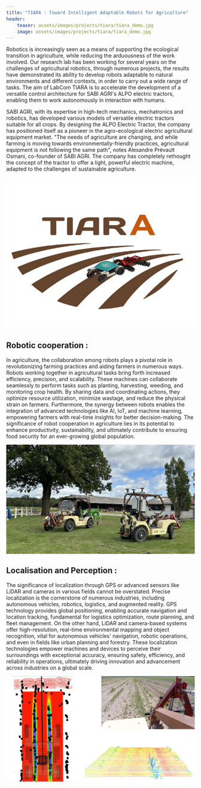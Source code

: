 ```yaml
---
title: "TIARA : Toward Intelligent Adaptable Robots for Agriculture"
header:
    teaser: assets/images/projects/tiara/tiara_demo.jpg
    image: assets/images/projects/tiara/tiara_demo.jpg
---
```


Robotics is increasingly seen as a means of supporting the ecological transition in agriculture, while reducing the arduousness of the work involved. Our research lab has been working for several years on the challenges of agricultural robotics, through numerous projects, the results have demonstrated its ability to develop robots adaptable to natural environments and different contexts, in order to carry out a wide range of tasks.
The aim of LabCom TIARA is to accelerate the development of a versatile control architecture for SABI AGRI's ALPO electric tractors, enabling them to work autonomously in interaction with humans.

SABI AGRI, with its expertise in high-tech mechanics, mechatronics and robotics, has developed various models of versatile electric tractors suitable for all crops. By designing the ALPO Electric Tractor, the company has positioned itself as a pioneer in the agro-ecological electric agricultural equipment market. "The needs of agriculture are changing, and while farming is moving towards environmentally-friendly practices, agricultural equipment is not following the same path", notes Alexandre Prévault Osmani, co-founder of SABI AGRI. 
The company has completely rethought the concept of the tractor to offer a light, powerful electric machine, adapted to the challenges of sustainable agriculture.

![Tiara logo](/assets/images/projects/tiara/tiara_logo.png)


## Robotic cooperation :

In agriculture, the collaboration among robots plays a pivotal role in revolutionizing farming practices and aiding farmers in numerous ways. Robots working together in agricultural tasks bring forth increased efficiency, precision, and scalability. These machines can collaborate seamlessly to perform tasks such as planting, harvesting, weeding, and monitoring crop health. By sharing data and coordinating actions, they optimize resource utilization, minimize wastage, and reduce the physical strain on farmers. Furthermore, the synergy between robots enables the integration of advanced technologies like AI, IoT, and machine learning, empowering farmers with real-time insights for better decision-making. The significance of robot cooperation in agriculture lies in its potential to enhance productivity, sustainability, and ultimately contribute to ensuring food security for an ever-growing global population.

![Cooperation between robot](/assets/images/projects/tiara/tiara_coop_crop.png)


## Localisation and Perception :

The significance of localization through GPS or advanced sensors like LiDAR and cameras in various fields cannot be overstated. Precise localization is the cornerstone of numerous industries, including autonomous vehicles, robotics, logistics, and augmented reality. GPS technology provides global positioning, enabling accurate navigation and location tracking, fundamental for logistics optimization, route planning, and fleet management. On the other hand, LiDAR and camera-based systems offer high-resolution, real-time environmental mapping and object recognition, vital for autonomous vehicles' navigation, robotic operations, and even in fields like urban planning and forestry. These localization technologies empower machines and devices to perceive their surroundings with exceptional accuracy, ensuring safety, efficiency, and reliability in operations, ultimately driving innovation and advancement across industries on a global scale.

![Localisation based on the sensors of the robot](/assets/images/projects/tiara/tiara_perception.png)



